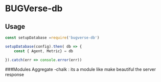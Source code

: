 # BUGVerse-db

## Usage 

``` js
const setupDatabase =require('bugverse-db')

setupDatabase(config).then( db => {
    const { Agent, Metric} = db

}).catch(err => console.error(err))
```
###Modules Aggregate
-chalk : its a module like make beautiful the server response 

